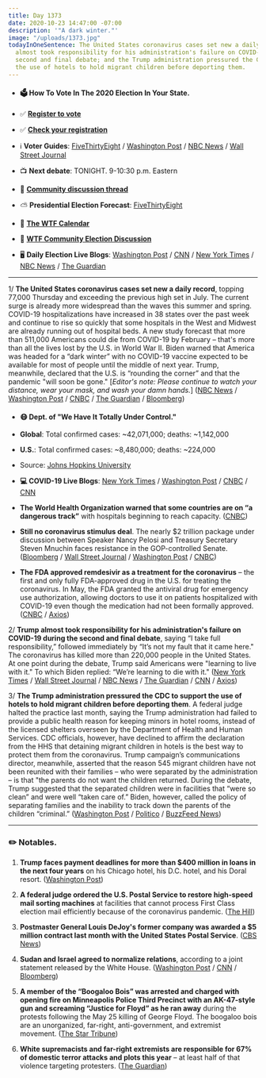 ```yaml
---
title: Day 1373
date: 2020-10-23 14:47:00 -07:00
description: '"A dark winter."'
image: "/uploads/1373.jpg"
todayInOneSentence: The United States coronavirus cases set new a daily record; Trump
  almost took responsibility for his administration's failure on COVID-19 during the
  second and final debate; and the Trump administration pressured the CDC to support
  the use of hotels to hold migrant children before deporting them.
---
```


* #### 🗳 How To Vote In The 2020 Election In Your State.

* ✅ **[Register to vote](https://www.vote.org/register-to-vote/)**

* ✅ **[Check your registration](https://www.vote.org/am-i-registered-to-vote/)**

* ℹ️ **Voter Guides**: [FiveThirtyEight](https://projects.fivethirtyeight.com/how-to-vote-2020/) / [Washington Post](https://www.washingtonpost.com/elections/2020/how-to-vote/) / [NBC News](https://www.nbcnews.com/specials/plan-your-vote-state-by-state-guide-voting-by-mail-early-in-person-voting-election/index.html?cid=bc_npd_nn_ms_np-1_200816) / [Wall Street Journal](https://www.wsj.com/articles/how-to-vote-by-mail-in-every-state-11597840923)

* 📺 **Next debate**: TONIGHT. 9-10:30 p.m. Eastern

* 💬 **[Community discussion thread](https://talk.whatthefuckjusthappenedtoday.com/t/final-trump-x-biden-presidential-debate-open-thread/6021)**

* ⛅️ **Presidential Election Forecast**: [FiveThirtyEight](https://projects.fivethirtyeight.com/2020-election-forecast/)

* 📆 **[The WTF Calendar](https://talk.whatthefuckjusthappenedtoday.com/t/the-wtf-event-calendar/5888)**

* 💬 **[WTF Community Election Discussion](https://talk.whatthefuckjusthappenedtoday.com/t/2020-general-election-trump-vs-biden/5758)**

* 🖥 **Daily Election Live Blogs**:  [Washington Post](https://www.washingtonpost.com/elections/2020/10/23/trump-biden-live-updates/) / [CNN](https://www.cnn.com/politics/live-news/us-election-news-10-23-2020/index.html) / [New York Times](https://www.nytimes.com/live/2020/10/23/us/debate-trump-biden?action=click&module=Top%20Stories&pgtype=Homepage) / [NBC News](https://www.nbcnews.com/politics/2020-election/live-blog/2020-10-23-trump-biden-election-n1244355) / [The Guardian](https://www.theguardian.com/us-news/live/2020/oct/23/donald-trump-joe-biden-tv-debate-reaction-us-election-coronavirus-covid-19-live-updates)

---

1/ **The United States coronavirus cases set new a daily record**, topping 77,000 Thursday and exceeding the previous high set in July. The current surge is already more widespread than the waves this summer and spring. COVID-19 hospitalizations have increased in 38 states over the past week and continue to rise so quickly that some hospitals in the West and Midwest are already running out of hospital beds. A new study forecast that more than 511,000 Americans could die from COVID-19 by February – that's more than all the lives lost by the U.S. in World War II. Biden warned that America was headed for a “dark winter” with no COVID-19 vaccine expected to be available for most of people until the middle of next year. Trump, meanwhile, declared that the U.S. is “rounding the corner” and that the pandemic "will soon be gone." \[*Editor's note: Please continue to watch your distance, wear your mask, and wash your damn hands.*\] ([NBC News](https://www.nbcnews.com/news/us-news/coronavirus-case-increase-sets-new-u-s-record-rising-over-n1244490) / [Washington Post](https://www.washingtonpost.com/health/2020/10/23/covid-us-spike-cases/) / [CNBC](https://www.cnbc.com/2020/10/23/covid-us-reports-more-than-71600-new-cases-as-hospitalizations-rise.html) / [The Guardian](https://www.theguardian.com/world/2020/oct/23/coronavirus-half-a-million-deaths-study-forecasts) / [Bloomberg](https://www.bloomberg.com/news/articles/2020-10-22/illinois-ohio-hit-highs-fda-approves-remdesivir-virus-update?srnd=premium&sref=MIBMEEoj))

* #### 😷 Dept. of "We Have It Totally Under Control."

* **Global**: Total confirmed cases: \~42,071,000; deaths: \~1,142,000

* **U.S.**: Total confirmed cases: \~8,480,000; deaths: \~224,000

* Source: [Johns Hopkins University](https://coronavirus.jhu.edu/map.html)

* **💻 COVID-19 Live Blogs**: [New York Times](https://www.nytimes.com/live/2020/10/23/world/covid-19-coronavirus-updates) / [Washington Post](https://www.washingtonpost.com/nation/2020/10/23/coronavirus-covid-live-updates-us/) / [CNBC](https://www.cnbc.com/2020/10/23/coronavirus-live-updates.html) / [CNN](https://www.cnn.com/world/live-news/coronavirus-pandemic-10-23-20-intl/index.html)

* **The World Health Organization warned that some countries are on “a dangerous track”** with hospitals beginning to reach capacity. ([CNBC](https://www.cnbc.com/2020/10/23/who-chief-warns-next-few-months-wi.html))

* **Still no coronavirus stimulus deal**. The nearly $2 trillion package under discussion between Speaker Nancy Pelosi and Treasury Secretary Steven Mnuchin  faces resistance in the GOP-controlled Senate. ([Bloomberg](https://www.bloomberg.com/news/articles/2020-10-23/pelosi-white-house-point-fingers-as-stimulus-negotiations-stall?srnd=premium&sref=MIBMEEoj) / [Wall Street Journal](https://www.wsj.com/articles/negotiators-defend-continuing-talks-on-coronavirus-aid-deal-11603403198?mod=politics_lead_pos4) / [Washington Post](https://www.washingtonpost.com/us-policy/2020/10/23/trump-congress-coronavirus-bailout/) / [CNBC](https://www.cnbc.com/2020/10/22/stock-market-futures-open-to-close-news.html))

* **The FDA approved remdesivir as a treatment for the coronavirus** – the first and only fully FDA-approved drug in the U.S. for treating the coronavirus. In May, the FDA granted the antiviral drug for emergency use authorization, allowing doctors to use it on patients hospitalized with COVID-19 even though the medication had not been formally approved. ([CNBC](https://www.cnbc.com/2020/10/22/fda-approves-gileads-remdesivir-as-coronavirus-treatment.html) / [Axios](https://www.axios.com/fda-approves-remdesivir-gilead-coronavirus-55a82ae5-7b5e-4bfd-8ba3-d1d4837e07de.html))

2/ **Trump almost took responsibility for his administration's failure on COVID-19 during the second and final debate**, saying “I take full responsibility,” followed immediately by “It’s not my fault that it came here." The coronavirus has killed more than 220,000 people in the United States. At one point during the debate, Trump said Americans were "learning to live with it." To which Biden replied: “We’re learning to die with it." ([New York Times](https://www.nytimes.com/2020/10/22/us/politics/debate-presidential-recap.html) / [Wall Street Journal](https://www.wsj.com/articles/the-final-presidential-debate-the-moments-that-mattered-11603422757) / [NBC News](https://www.nbcnews.com/politics/2020-election/4-takeaways-last-presidential-debate-2020-n1244383) / [The Guardian](https://www.theguardian.com/us-news/2020/oct/23/trump-biden-presidential-biden-election-analysis) / [CNN](https://www.cnn.com/2020/10/23/politics/takeaways-final-biden-trump-debate/index.html) / [Axios](https://www.axios.com/trump-biden-debate-coronavirus-14b6e962-e968-4547-933d-6d7105df24b9.html))

3/ **The Trump administration pressured the CDC to support the use of hotels to hold migrant children before deporting them**. A federal judge halted the practice last month, saying the Trump administration had failed to provide a public health reason for keeping minors in hotel rooms, instead of the licensed shelters overseen by the Department of Health and Human Services. CDC officials, however, have declined to affirm the declaration from the HHS that detaining migrant children in hotels is the best way to protect them from the coronavirus. Trump campaign’s communications director, meanwhile, asserted that the reason 545 migrant children have not been reunited with their families – who were separated by the administration – is that "the parents do not want the children returned. During the debate, Trump suggested that the separated children were in facilities that “were so clean” and were well “taken care of.” Biden, however, called the policy of separating families and the inability to track down the parents of the children “criminal.” ([Washington Post](https://www.washingtonpost.com/health/2020/10/23/immigrant-minors-hotels-trump/) / [Politico](https://www.politico.com/news/2020/10/23/trump-campaign-spox-claims-parents-of-separated-migrants-dont-want-children-back-431595) / [BuzzFeed News](https://www.buzzfeednews.com/article/hamedaleaziz/trump-debate-immigrant-children-cages))

---

### ✏️ Notables.

1. **Trump faces payment deadlines for more than $400 million in loans in the next four years** on his Chicago hotel, his D.C. hotel, and his Doral resort. ([Washington Post](https://www.washingtonpost.com/politics/trump-debt-election/2020/10/23/411ab8c2-0e33-11eb-b1e8-16b59b92b36d_story.html))

2. **A federal judge ordered the U.S. Postal Service to restore high-speed mail sorting machines** at facilities that cannot process First Class election mail efficiently because of the coronavirus pandemic. ([The Hill](https://thehill.com/homenews/administration/522422-judge-orders-postal-service-to-restore-high-speed-mail-sorting))

3. **Postmaster General Louis DeJoy's former company was awarded a $5 million contract last month with the United States Postal Service**. ([CBS News](https://www.cbsnews.com/news/usps-contract-xpo-logistics-postmaster-general-louis-dejoy/#:\~:text=Postal%20Service%20awards%20%245%20million%20contract%20to%20Postmaster%20DeJoy's%20former%20company%2C%20XPO,-By%20Stephen%20Gandel&text=Postmaster%20General%20Louis%20DeJoy))

4. **Sudan and Israel agreed to normalize relations**, according to a joint statement released by the White House. ([Washington Post](https://www.washingtonpost.com/world/middle_east/israel-sudan-peace-normalization-terrorism/2020/10/23/285f53e4-1548-11eb-a258-614acf2b906d_story.html) / [CNN](https://www.cnn.com/2020/10/23/politics/trump-sudan-israel/index.html) / [Bloomberg](https://www.bloomberg.com/news/articles/2020-10-23/trump-says-israel-and-sudan-reach-peace-accord-after-uae-deal?srnd=politics-vp&sref=MIBMEEoj))

5. **A member of the “Boogaloo Bois” was arrested and charged with opening fire on Minneapolis Police Third Precinct with an AK-47-style gun and screaming “Justice for Floyd” as he ran away** during the protests following the May 25 killing of George Floyd. The boogaloo bois are an unorganized, far-right, anti-government, and extremist movement. ([The Star Tribune](https://www.startribune.com/charges-boogaloo-bois-fired-on-mpls-precinct-shouted-justice-for-floyd/572843802/))

6. **White supremacists and far-right extremists are responsible for 67% of domestic terror attacks and plots this year** – at least half of that violence targeting protesters. ([The Guardian](https://www.theguardian.com/world/2020/oct/22/white-supremacists-rightwing-domestic-terror-2020))
